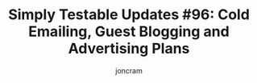 ---
title: "Simply Testable Updates #96: Cold Emailing, Guest Blogging and Advertising Plans"
author: joncram
newsletter:
    issue_number: 96th
    url: https://us5.campaign-archive2.com/?u=ac75e33d993d2b502e333ddd0&ampid=520d2c5a0f
    highlights:
      - <a href="https://us5.campaign-archive2.com/?u=ac75e33d993d2b502e333ddd0&ampid=520d2c5a0f#cold-emailing-campaign">Cold Emailing Campaign</a>
      - <a href="https://us5.campaign-archive2.com/?u=ac75e33d993d2b502e333ddd0&ampid=520d2c5a0f#guest-blogging">Guest Blogging</a>
      - Advertising Plans (I forgot to embed an in-page anchor to link to for this one)
    closing_sentence: Expect the next newsletter in a week from now on 9 July 2014
---